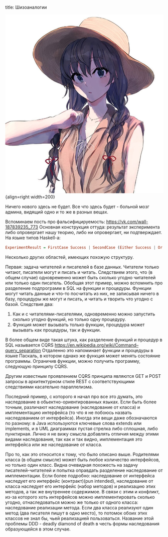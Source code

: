 title: Шизоаналогии

![](/blog/static/img/q3yPcmdASlY.jpg){align=right width=200}

Ничего нового здесь не будет.
Все что здесь будет - больной мозг админа, видящий одно и то же в разных вещах.

Вспоминаем пость про фальсифицируемость: https://vk.com/wall-187839235_773
Основная конструкция оттуда: результат эксперимента либо опровергает нашу теорию, либо ни опровергает, ни подтверждает. На языке типов Haskell-а:

```haskell
ExperimentResult = FirstCase Success | SecondCase (Either Success | Or Failure)
```

Несколько других областей, имеющих похожую структуру.

Первая: задача читателей и писателей в базе данных. Читатели только читают, писатели могут и писать и читать. Следствием этого, что (в общем случае) одновременно может быть сколько угодно читателей или только один писатель.
Обобщая этот пример, можно вспомнить про разделение подпрограмм в SQL на функции и процедуры. Функции могут читать данные и что-то посчитать из них, не записывая ничего в базу, процедуры же могут и писать, и читать и творить что угодно с базой. Следствия два:
1. Как и с читателями-писателями, одновременно можно запустить сколько угодно функций, но только одну процедуру.
2. Функция может вызывать только функции, процедура может вызывать как процедуры, так и функции.

В более общем виде такая штука, как разделение функций и процедур в SQL называется CQRS
https://en.wikipedia.org/wiki/Command–query_separation
Отдаленно это напоминает функции и процедуры в языке Паскаль, в котором однако же функция может менять состояние программы. Ограничив функции, можно получить программу, следующую принципу CQRS.

Другим известным проявлением CQRS принципа являются GET и POST запросы в архитектурном стиле REST с соответствующими следствиями касательно параллелизма.

Последний пример, с которого я начал про все это думать, это наследование в обьектно-ориентированных языках. Если быть более точным, различают наследование (наследование от класса) и имплементацию интерфейса (то что я не побоюсь назвать наследованием от интерфейса). Иногда эти вещи даже обозначаются по разному: в Java используются ключевые слова extends или implements, и в UML диаграммах пустая стрелка либо сплошная, либо пунктирная. Лично я не вижу смысла добавлять отличия между этими видами наследования, так как и так видно, имплементация это интерфейса или же наследование от класса.

Про то, как это относится к тому, что было описано выше. Родителями класса (в общем смысле) может быть любое количество интерфейсов, но только один класс. Видна очевидная похожесть на задачу писателей-читателей и попытка оправдать разделение наследование от имплементации. Если более подробно: наследование от интерфейса наследует его интерфейс (контракт)(pun intended), наследование от класса наследует его интерфейс (набор методов) и реализацию этих методов, а так же внутреннее содержимое. В связи с этим и конфликт, из-за которого хоть интерфейсов можно имплементировать сколько угодно, отнаследоваться можно же только от одного класса: наследование реализации метода. Если два класса реализуют один метод (два писателя пишут в одно место), то потомок обоих этих классов не знал бы, чьей реализацией пользоваться. Название этой проблемы DDD - deadly diamond of death в честь формы наследования образующейся в этом случае.
